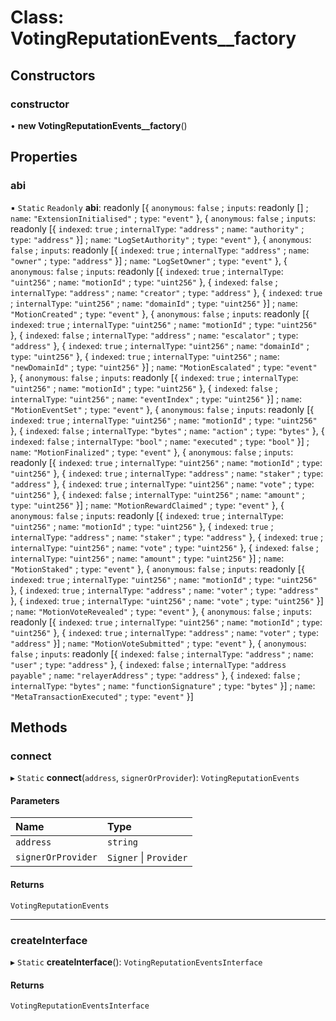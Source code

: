# Class: VotingReputationEvents\_\_factory

## Constructors

### constructor

• **new VotingReputationEvents__factory**()

## Properties

### abi

▪ `Static` `Readonly` **abi**: readonly [{ `anonymous`: ``false`` ; `inputs`: readonly [] ; `name`: ``"ExtensionInitialised"`` ; `type`: ``"event"``  }, { `anonymous`: ``false`` ; `inputs`: readonly [{ `indexed`: ``true`` ; `internalType`: ``"address"`` ; `name`: ``"authority"`` ; `type`: ``"address"``  }] ; `name`: ``"LogSetAuthority"`` ; `type`: ``"event"``  }, { `anonymous`: ``false`` ; `inputs`: readonly [{ `indexed`: ``true`` ; `internalType`: ``"address"`` ; `name`: ``"owner"`` ; `type`: ``"address"``  }] ; `name`: ``"LogSetOwner"`` ; `type`: ``"event"``  }, { `anonymous`: ``false`` ; `inputs`: readonly [{ `indexed`: ``true`` ; `internalType`: ``"uint256"`` ; `name`: ``"motionId"`` ; `type`: ``"uint256"``  }, { `indexed`: ``false`` ; `internalType`: ``"address"`` ; `name`: ``"creator"`` ; `type`: ``"address"``  }, { `indexed`: ``true`` ; `internalType`: ``"uint256"`` ; `name`: ``"domainId"`` ; `type`: ``"uint256"``  }] ; `name`: ``"MotionCreated"`` ; `type`: ``"event"``  }, { `anonymous`: ``false`` ; `inputs`: readonly [{ `indexed`: ``true`` ; `internalType`: ``"uint256"`` ; `name`: ``"motionId"`` ; `type`: ``"uint256"``  }, { `indexed`: ``false`` ; `internalType`: ``"address"`` ; `name`: ``"escalator"`` ; `type`: ``"address"``  }, { `indexed`: ``true`` ; `internalType`: ``"uint256"`` ; `name`: ``"domainId"`` ; `type`: ``"uint256"``  }, { `indexed`: ``true`` ; `internalType`: ``"uint256"`` ; `name`: ``"newDomainId"`` ; `type`: ``"uint256"``  }] ; `name`: ``"MotionEscalated"`` ; `type`: ``"event"``  }, { `anonymous`: ``false`` ; `inputs`: readonly [{ `indexed`: ``true`` ; `internalType`: ``"uint256"`` ; `name`: ``"motionId"`` ; `type`: ``"uint256"``  }, { `indexed`: ``false`` ; `internalType`: ``"uint256"`` ; `name`: ``"eventIndex"`` ; `type`: ``"uint256"``  }] ; `name`: ``"MotionEventSet"`` ; `type`: ``"event"``  }, { `anonymous`: ``false`` ; `inputs`: readonly [{ `indexed`: ``true`` ; `internalType`: ``"uint256"`` ; `name`: ``"motionId"`` ; `type`: ``"uint256"``  }, { `indexed`: ``false`` ; `internalType`: ``"bytes"`` ; `name`: ``"action"`` ; `type`: ``"bytes"``  }, { `indexed`: ``false`` ; `internalType`: ``"bool"`` ; `name`: ``"executed"`` ; `type`: ``"bool"``  }] ; `name`: ``"MotionFinalized"`` ; `type`: ``"event"``  }, { `anonymous`: ``false`` ; `inputs`: readonly [{ `indexed`: ``true`` ; `internalType`: ``"uint256"`` ; `name`: ``"motionId"`` ; `type`: ``"uint256"``  }, { `indexed`: ``true`` ; `internalType`: ``"address"`` ; `name`: ``"staker"`` ; `type`: ``"address"``  }, { `indexed`: ``true`` ; `internalType`: ``"uint256"`` ; `name`: ``"vote"`` ; `type`: ``"uint256"``  }, { `indexed`: ``false`` ; `internalType`: ``"uint256"`` ; `name`: ``"amount"`` ; `type`: ``"uint256"``  }] ; `name`: ``"MotionRewardClaimed"`` ; `type`: ``"event"``  }, { `anonymous`: ``false`` ; `inputs`: readonly [{ `indexed`: ``true`` ; `internalType`: ``"uint256"`` ; `name`: ``"motionId"`` ; `type`: ``"uint256"``  }, { `indexed`: ``true`` ; `internalType`: ``"address"`` ; `name`: ``"staker"`` ; `type`: ``"address"``  }, { `indexed`: ``true`` ; `internalType`: ``"uint256"`` ; `name`: ``"vote"`` ; `type`: ``"uint256"``  }, { `indexed`: ``false`` ; `internalType`: ``"uint256"`` ; `name`: ``"amount"`` ; `type`: ``"uint256"``  }] ; `name`: ``"MotionStaked"`` ; `type`: ``"event"``  }, { `anonymous`: ``false`` ; `inputs`: readonly [{ `indexed`: ``true`` ; `internalType`: ``"uint256"`` ; `name`: ``"motionId"`` ; `type`: ``"uint256"``  }, { `indexed`: ``true`` ; `internalType`: ``"address"`` ; `name`: ``"voter"`` ; `type`: ``"address"``  }, { `indexed`: ``true`` ; `internalType`: ``"uint256"`` ; `name`: ``"vote"`` ; `type`: ``"uint256"``  }] ; `name`: ``"MotionVoteRevealed"`` ; `type`: ``"event"``  }, { `anonymous`: ``false`` ; `inputs`: readonly [{ `indexed`: ``true`` ; `internalType`: ``"uint256"`` ; `name`: ``"motionId"`` ; `type`: ``"uint256"``  }, { `indexed`: ``true`` ; `internalType`: ``"address"`` ; `name`: ``"voter"`` ; `type`: ``"address"``  }] ; `name`: ``"MotionVoteSubmitted"`` ; `type`: ``"event"``  }, { `anonymous`: ``false`` ; `inputs`: readonly [{ `indexed`: ``false`` ; `internalType`: ``"address"`` ; `name`: ``"user"`` ; `type`: ``"address"``  }, { `indexed`: ``false`` ; `internalType`: ``"address payable"`` ; `name`: ``"relayerAddress"`` ; `type`: ``"address"``  }, { `indexed`: ``false`` ; `internalType`: ``"bytes"`` ; `name`: ``"functionSignature"`` ; `type`: ``"bytes"``  }] ; `name`: ``"MetaTransactionExecuted"`` ; `type`: ``"event"``  }]

## Methods

### connect

▸ `Static` **connect**(`address`, `signerOrProvider`): `VotingReputationEvents`

#### Parameters

| Name | Type |
| :------ | :------ |
| `address` | `string` |
| `signerOrProvider` | `Signer` \| `Provider` |

#### Returns

`VotingReputationEvents`

___

### createInterface

▸ `Static` **createInterface**(): `VotingReputationEventsInterface`

#### Returns

`VotingReputationEventsInterface`
